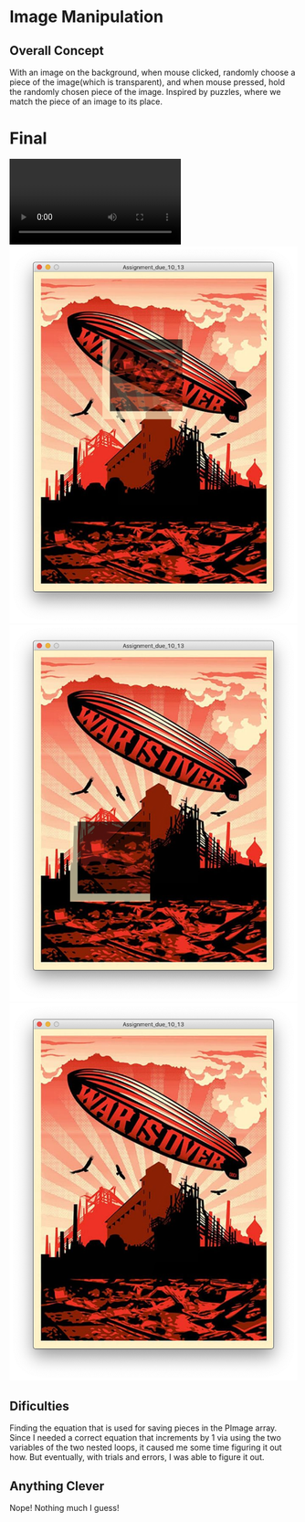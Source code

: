 # Image Manipulation
## Overall Concept
With an image on the background, when mouse clicked, randomly choose a piece of the image(which is transparent), and when mouse pressed, hold the randomly chosen piece of the image. Inspired by puzzles, where we match the piece of an image to its place.
# Final
![](media/10:13puzzle.mov)
![](media/10:13puzzle1.png)
![](media/10:13puzzle2.png)
![](media/10:13puzzle3.png)

## Dificulties
Finding the equation that is used for saving pieces in the PImage array.
Since I needed a correct equation that increments by 1 via using the two variables of the two nested loops, it caused me some time figuring it out how.
But eventually, with trials and errors, I was able to figure it out.
## Anything Clever
Nope! Nothing much I guess!
